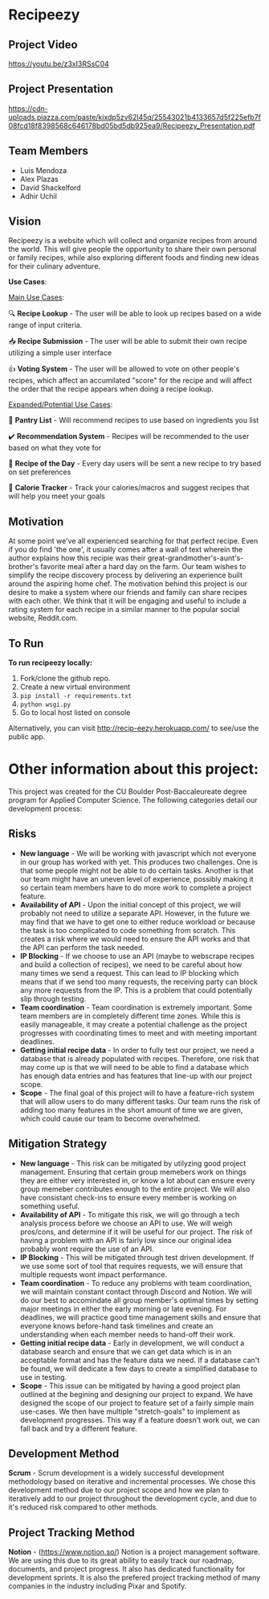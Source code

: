 # Recipeezy

## Project Video

https://youtu.be/z3xI3RSsC04

## Project Presentation

https://cdn-uploads.piazza.com/paste/kjxdp5zv62l45q/25543021b4133657d5f225efb7f08fcd18f8398568c646178bd05bd5db925ea9/Recipeezy_Presentation.pdf

## Team Members

* Luis Mendoza
* Alex Plazas
* David Shackelford
* Adhir Uchil

## Vision

Recipeezy is a website which will collect and organize recipes from around the world. This will give people the opportunity to share their own personal or family recipes, while also exploring different foods and finding new ideas for their culinary adventure. 

**Use Cases**:
  
<ins>Main Use Cases</ins>:

:mag: **Recipe Lookup** - The user will be able to look up recipes based on a wide range of input criteria.

:inbox_tray: **Recipe Submission** - The user will be able to submit their own recipe utilizing a simple user interface 

:+1: **Voting System** - The user will be allowed to vote on other people's recipes, which affect an accumilated "score" for the recipe and will affect the order that the recipe appears when doing a recipe lookup.
  
<ins>Expanded/Potential Use Cases</ins>:

:bread: **Pantry List** - Will recommend recipes to use based on ingredients you list

:heavy_check_mark: **Recommendation System** - Recipes will be recommended to the user based on what they vote for

:calendar: **Recipe of the Day** - Every day users will be sent a new recipe to try based on set preferences

:runner: **Calorie Tracker** - Track your calories/macros and suggest recipes that will help you meet your goals

## Motivation
At some point we've all experienced searching for that perfect recipe. Even if you do find 'the one', it usually comes after a wall of text wherein the author explains how this recipie was their great-grandmother's-aunt's-brother's favorite meal after a hard day on the farm. Our team wishes to simplify the recipe discovery process by delivering an experience built around the aspiring home chef. The motivation behind this project is our desire to make a system where our friends and family can share recipes with each other. We think that it will be engaging and useful to include a rating system for each recipe in a similar manner to the popular social website, Reddit.com. 

## To Run

**To run recipeezy locally:** 

1. Fork/clone the github repo. 
2. Create a new virtual environment
3. `pip install -r requirements.txt`
4. `python wsgi.py`
5. Go to local host listed on console

Alternatively, you can visit http://recip-eezy.herokuapp.com/ to see/use the public app.

# Other information about this project:

This project was created for the CU Boulder Post-Baccaleureate degree program for Applied Computer Science. The following categories detail our development process:

## Risks

* **New language** - We will be working with javascript which not everyone in our group has worked with yet. This produces two challenges. One is that some people might not be able to do certain tasks. Another is that our team might have an uneven level of experience, possibly making it so certain team members have to do more work to complete a project feature.
* **Availability of API** - Upon the initial concept of this project, we will probably not need to utilize a separate API. However, in the future we may find that we have to get one to either reduce workload or because the task is too complicated to code something from scratch. This creates a risk where we would need to ensure the API works and that the API can perform the task needed.
* **IP Blocking** - If we choose to use an API (maybe to webscrape recipes and build a collection of recipes), we need to be careful about how many times we send a request. This can lead to IP blocking which means that if we send too many requests, the receiving party can block any more requests from the IP. This is a problem that could potentially slip through testing.
* **Team coordination** - Team coordination is extremely important. Some team members are in completely different time zones. While this is easily manageable, it may create a potential challenge as the project progresses with coordinating times to meet and with meeting important deadlines.
* **Getting initial recipe data** - In order to fully test our project, we need a database that is already populated with recipes. Therefore, one risk that may come up is that we will need to be able to find a database which has enough data entries and has features that line-up with our project scope.
* **Scope** - The final goal of this project will to have a feature-rich system that will allow users to do many different tasks. Our team runs the risk of adding too many features in the short amount of time we are given, which could cause our team to become overwhelmed.

## Mitigation Strategy

* **New language** - This risk can be mitigated by utilyzing good project management. Ensuring that certain group memebers work on things they are either very interested in, or know a lot about can ensure every group memeber contributes enough to the entire project. We will also have consistant check-ins to ensure every member is working on something useful.
* **Availability of API** - To mitigate this risk, we will go through a tech analysis process before we choose an API to use. We will weigh pros/cons, and determine if it will be useful for our project. The risk of having a problem with an API is fairly low since our original idea probably wont require the use of an API.
* **IP Blocking** - This will be mitigated through test driven development. If we use some sort of tool that requires requests, we will ensure that multiple requests wont impact performance.
* **Team coordination** - To reduce any problems with team coordination, we will maintain constant contact through Discord and Notion. We will do our best to accomindate all group member's optimal times by setting major meetings in either the early morning or late evening. For deadlines, we will practice good time management skills and ensure that everyone knows before-hand task timelines and create an understanding when each member needs to hand-off their work.
* **Getting initial recipe data** - Early in development, we will conduct a database search and ensure that we can get data which is in an acceptable format and has the feature data we need. If a database can't be found, we will dedicate a few days to create a simplified database to use in testing.
* **Scope** - This issue can be mitigated by having a good project plan outlined at the begining and designing our project to expand. We have designed the scope of our project to feature set of a fairly simple main use-cases. We then have multiple "stretch-goals" to implement as development progresses. This way if a feature doesn't work out, we can fall back and try a different feature. 

## Development Method

**Scrum** - Scrum development is a widely successful development methodology based on iterative and incremental processes. We chose this development method due to our project scope and how we plan to iteratively add to our project throughout the development cycle, and due to it's reduced risk compared to other methods.

## Project Tracking Method

**Notion** - (https://www.notion.so/) Notion is a project management software. We are using this due to its great ability to easily track our roadmap, documents, and project progress. It also has dedicated functionality for development sprints. It is also the prefered project tracking method of many companies in the industry including Pixar and Spotify.
